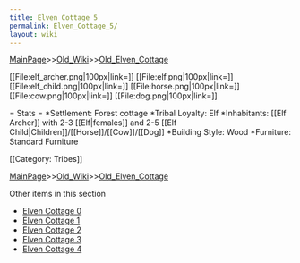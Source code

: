 ```yaml
---
title: Elven Cottage 5
permalink: Elven_Cottage_5/
layout: wiki
---
```


[MainPage](/keeperrl_wiki/ "wikilink")>>[Old_Wiki](/keeperrl_wiki/Old_Wiki "wikilink")>>[Old_Elven_Cottage](/keeperrl_wiki/Old_Elven_Cottage "wikilink")

[[File:elf_archer.png|100px|link=]]
[[File:elf.png|100px|link=]]
[[File:elf_child.png|100px|link=]]
[[File:horse.png|100px|link=]]
[[File:cow.png|100px|link=]]
[[File:dog.png|100px|link=]]

= Stats =
*Settlement: Forest cottage 
*Tribal Loyalty: Elf 
*Inhabitants: [[Elf Archer]] with 2-3 [[Elf|females]] and 2-5 [[Elf Child|Children]]/[[Horse]]/[[Cow]]/[[Dog]]
*Building Style: Wood
*Furniture: Standard Furniture
  
[[Category: Tribes]]

[MainPage](/keeperrl_wiki/ "wikilink")>>[Old_Wiki](/keeperrl_wiki/Old_Wiki "wikilink")>>[Old_Elven_Cottage](/keeperrl_wiki/Old_Elven_Cottage "wikilink")

Other items in this section
-    [Elven Cottage 0](/keeperrl_wiki/Elven_Cottage_0 "wikilink")
-    [Elven Cottage 1](/keeperrl_wiki/Elven_Cottage_1 "wikilink")
-    [Elven Cottage 2](/keeperrl_wiki/Elven_Cottage_2 "wikilink")
-    [Elven Cottage 3](/keeperrl_wiki/Elven_Cottage_3 "wikilink")
-    [Elven Cottage 4](/keeperrl_wiki/Elven_Cottage_4 "wikilink")
